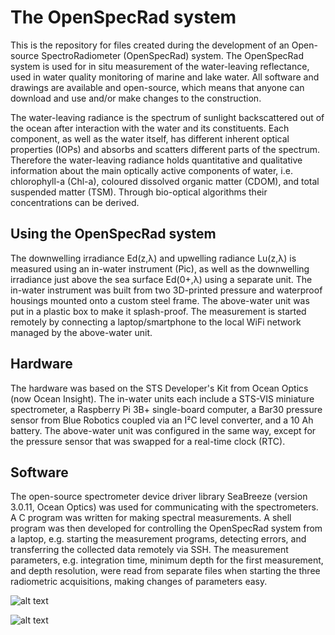 # The OpenSpecRad system
This is the repository for files created during the development of an Open-source SpectroRadiometer (OpenSpecRad) system. The OpenSpecRad system is used for in situ measurement of the water-leaving reflectance, used in water quality monitoring of marine and lake water. All software and drawings are available and open-source, which means that anyone can download and use and/or make changes to the construction.

The water-leaving radiance is the spectrum of sunlight backscattered out of the ocean after interaction with the water and its constituents. Each component, as well as the water itself, has different inherent optical properties (IOPs) and absorbs and scatters different parts of the spectrum. Therefore the water-leaving radiance holds quantitative and qualitative information about the main optically active components of water, i.e. chlorophyll-a (Chl-a), coloured dissolved organic
matter (CDOM), and total suspended matter (TSM). Through bio-optical algorithms their concentrations can be derived.

## Using the OpenSpecRad system 
The downwelling irradiance Ed(z,λ) and upwelling radiance Lu(z,λ) is measured using an in-water instrument (Pic), as well as the downwelling irradiance just above the sea surface Ed(0+,λ) using a separate unit. The in-water instrument was built from two 3D-printed pressure and waterproof housings mounted onto a custom steel frame. The above-water unit was put in a plastic box to make it splash-proof. The measurement is started remotely by connecting a laptop/smartphone to the local WiFi network managed by the above-water unit. 

## Hardware
The hardware was based on the STS Developer's Kit from Ocean Optics (now Ocean Insight). The in-water units each include a STS-VIS miniature spectrometer, a Raspberry Pi 3B+ single-board computer, a Bar30 pressure sensor from Blue Robotics coupled via an I²C level converter, and a 10 Ah battery. The above-water unit was configured in the same way, except for the pressure sensor that was swapped for a real-time clock (RTC).

## Software
The open-source spectrometer device driver library SeaBreeze (version 3.0.11, Ocean Optics) was used for communicating with the spectrometers. A C program was written for making spectral measurements. A shell program was then developed for controlling the OpenSpecRad system from a laptop, e.g. starting the measurement programs, detecting errors, and transferring the collected data remotely via SSH. The measurement parameters, e.g. integration time, minimum depth for the first measurement, and depth resolution, were read from separate files when starting the three radiometric acquisitions, making changes of parameters easy.

![alt text](https://github.com/FridaBjorkroth/OpenSpecRad/blob/master/DSC_1105.JPG)

![alt text](https://github.com/FridaBjorkroth/OpenSpecRad/blob/master/Ed0sensorJPG.JPG)
